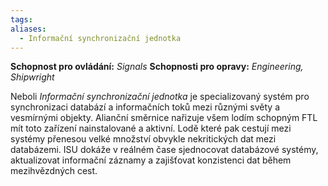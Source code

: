 ```yaml
---
tags: 
aliases:
  - Informační synchronizační jednotka
---
```

**Schopnost pro ovládání:** *Signals*
**Schopnosti pro opravy:**  *Engineering, Shipwright*

Neboli *Informační synchronizační jednotka* je specializovaný systém pro synchronizaci databází a informačních toků mezi různými světy a vesmírnými objekty. Alianční směrnice nařizuje všem lodím schopným FTL mít toto zařízení nainstalované a aktivní. Lodě které pak cestují mezi systémy přenesou velké množství obvykle nekritických dat mezi databázemi. ISU dokáže v reálném čase sjednocovat databázové systémy, aktualizovat informační záznamy a zajišťovat konzistenci dat během mezihvězdných cest.
